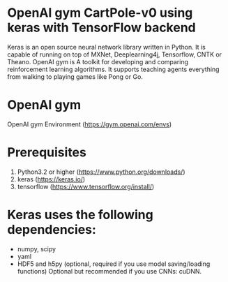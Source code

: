 # OpenAI gym CartPole-v0 using keras with TensorFlow backend

Keras is an open source neural network library written in Python. It is capable of running on top of MXNet, Deeplearning4j, Tensorflow, CNTK or Theano.
OpenAI gym is A toolkit for developing and comparing reinforcement learning algorithms. It supports teaching agents everything from walking to playing games like Pong or Go.

# OpenAI gym
OpenAI gym Environment (https://gym.openai.com/envs)

# Prerequisites

1. Python3.2 or higher (https://www.python.org/downloads/)
2. keras (https://keras.io/)
3. tensorflow (https://www.tensorflow.org/install/)


# Keras uses the following dependencies:

- numpy, scipy
- yaml
- HDF5 and h5py (optional, required if you use model saving/loading functions)
  Optional but recommended if you use CNNs: cuDNN.
